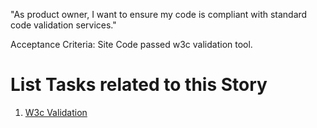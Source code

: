 "As product owner, I want to ensure my code is compliant with standard code validation services."

Acceptance Criteria: Site Code passed w3c validation tool.

# List Tasks related to this Story
1. [W3c Validation](./tasks/task_w3c_validation.md)
